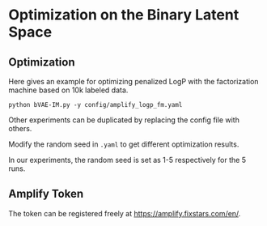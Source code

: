 # Optimization on the Binary  Latent Space

## Optimization

Here gives an example for optimizing penalized LogP with the factorization machine based on 10k labeled data.

```
python bVAE-IM.py -y config/amplify_logp_fm.yaml
```

Other experiments can be duplicated by replacing the config file with others.

Modify the random seed in `.yaml` to get different optimization results.

In our experiments, the random seed is set as 1-5 respectively for the 5 runs.

## Amplify Token

The token can be registered freely at https://amplify.fixstars.com/en/.
